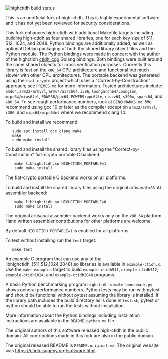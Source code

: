 ![highctidh build status](https://ci.codeberg.org/api/badges/vula/highctidh/status.svg "highctidh build status")

This is an unofficial fork of high-ctidh. This is highly experimental software
and it has not yet been reviewed for security considerations.

This fork enhances high-ctidh with additional Makefile targets including
building high-ctidh as four shared libraries, one for each key size of 511,
512, 1024, and 2048. Python bindings are additionally added, as well as
optional Debian packaging of both the shared library object files and the
Python module.  The Python bindings were made in concert with the author of the
highctidh [ctidh_cgo](https://git.xx.network/elixxir/ctidh_cgo/) Golang
bindings. Both bindings were built around the same shared objects for cross
verification purposes. Currently this library is fast on the `x86_64` CPU
architecture and functional but much slower with other CPU architectures. The
portable backend was generated using the `fiat-crypto` project which uses a
"Correct-by-Construction" approach; see `PRIMES.md` for more information.
Tested architectures include: `amd64`, `arm32/armv7l`, `arm64/aarch64`, `i386`,
`loongarch64/Loongson`, `mips64/mips64el`, `POWER8/ppc64`, `POWER9/ppc64le`,
`riscv64`, `s390x`, `sparc64`, and `x86_64`. To see rough performance numbers,
look at `BENCHMARKS.md`. We recommend using gcc 10 or later as the compiler
except on `arm32/armv7l`, `i386`, and `mips64/mips64el` where we recommend
clang 14.

To build and install we recommend:
```
   sudo apt install gcc clang make
   make
   sudo make install
```

To build and install the shared library files using the
"Correct-by-Construction" fiat-crypto portable C backend:
```
    make libhighctidh.so HIGHCTIDH_PORTABLE=1
    sudo make install
```
The fiat-crypto portable C backend works on all platforms.

To build and install the shared library files using the original artisanal
`x86_64` assembler backend:
```
    make libhighctidh.so HIGHCTIDH_PORTABLE=0
    sudo make install
```
The original artisanal assembler backend works only on the `x86_64` platform.
Hand written assembler contributions for other platforms are welcome.

By default `HIGHCTIDH_PORTABLE=1` is enabled for all platforms.

To test without installing run the `test` target:
```
   make test
```
An example C program that can use any of the
libhighctidh_{511,512,1024,2048}.so libraries is available in
`example-ctidh.c`. Use the `make examples` target to build `example-ctidh511`,
`example-ctidh512`, `example-ctidh1024`, and `example-ctidh2048` programs.

A basic Python benchmarking program `highctidh-simple-benchmark.py` shows
general performance numbers. Python tests may be run with pytest and should be
functional without pytest assuming the library is installed. If the library
path includes the build directory as is done in `test.sh`, pytest or python
should be able to run the tests without installation. 

More information about the Python bindings including installation instructions
are available in the `README.python.md` file.

The original authors of this software released high-ctidh in the public domain.
All contributions made in this fork are also in the public domain.

The original released README is `README.original.md`.
The original website was https://ctidh.isogeny.org/software.html

